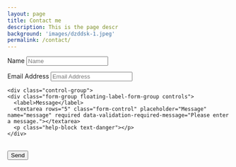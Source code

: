 ```yaml
---
layout: page
title: Contact me
description: This is the page descr
background: 'images/dzddsk-1.jpeg'
permalink: /contact/
---
```


<form
  action="https://formspree.io/f/mqkjpoln"
  method="POST">
  
  <div class="control-group">
    <div class="form-group floating-label-form-group controls">
      <label>Name</label>
      <input type="text" placeholder="Name" name="name" required data-validation-required-message="Please enter your name.">
      <p class="help-block text-danger"></p>
    </div>
  </div>
  
  <div class="control-group">
    <div class="form-group floating-label-form-group controls">
      <label>Email Address</label>
      <input type="email" class="form-control" placeholder="Email Address" name="email" required data-validation-required-message="Please enter your email address.">
      <p class="help-block text-danger"></p>
    </div>
  </div>
  
    <div class="control-group">
    <div class="form-group floating-label-form-group controls">
      <label>Message</label>
      <textarea rows="5" class="form-control" placeholder="Message" name="message" required data-validation-required-message="Please enter a message."></textarea>
      <p class="help-block text-danger"></p>
    </div>
  </div>
  
 <br>
  <div id="success"></div>
  <div class="form-group">
    <button type="submit" class="btn btn-primary" id="sendMessageButton">Send</button>
  </div>


</form>


